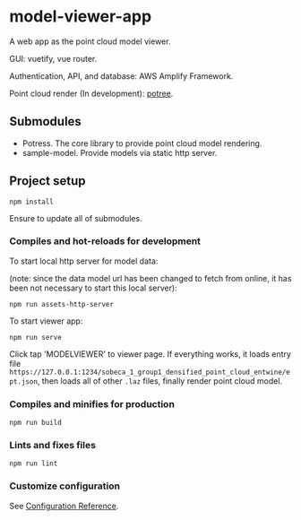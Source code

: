 # model-viewer-app

A web app as the point cloud model viewer.

GUI: vuetify, vue router.

Authentication, API, and database: AWS Amplify Framework.

Point cloud render (In development): [potree](https://github.com/potree/potree).

## Submodules

- Potress. The core library to provide point cloud model rendering.
- sample-model. Provide models via static http server.

## Project setup

```shell
npm install
```

Ensure to update all of submodules.

### Compiles and hot-reloads for development

To start local http server for model data:

(note: since the data model url has been changed to fetch from online,
it has been not necessary to start this local server):

```shell
npm run assets-http-server
```

To start viewer app:

```shell
npm run serve
```

Click tap 'MODELVIEWER' to viewer page.
If everything works, it loads entry file `https://127.0.0.1:1234/sobeca_1_group1_densified_point_cloud_entwine/ept.json`,
then loads all of other `.laz` files, finally render point cloud model.

### Compiles and minifies for production

```shell
npm run build
```

### Lints and fixes files

```shell
npm run lint
```

### Customize configuration

See [Configuration Reference](https://cli.vuejs.org/config/).
